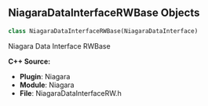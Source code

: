 ## NiagaraDataInterfaceRWBase Objects

```python
class NiagaraDataInterfaceRWBase(NiagaraDataInterface)
```

Niagara Data Interface RWBase

**C++ Source:**

- **Plugin**: Niagara
- **Module**: Niagara
- **File**: NiagaraDataInterfaceRW.h

<a id="unreal.NiagaraDataInterfaceArray"></a>